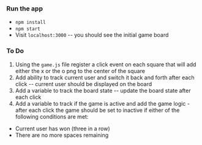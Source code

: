 ### Run the app
* `npm install`
* `npm start`
* Visit `localhost:3000` -- you should see the initial game board

### To Do
1. Using the `game.js` file register a click event on each square that will add either the x or the o png to the center of the square
2. Add ability to track current user and switch it back and forth after each click -- current user should be displayed on the board
3. Add a variable to track the board state -- update the board state after each click
4. Add a variable to track if the game is active and add the game logic - after each click the game should be set to inactive if either of the following conditions are met:
* Current user has won (three in a row)
* There are no more spaces remaining


